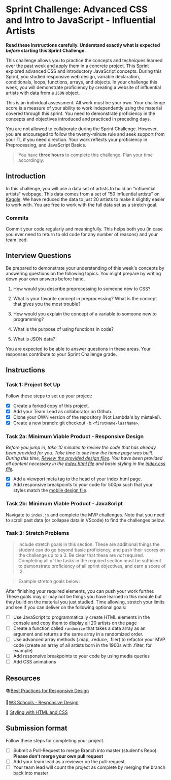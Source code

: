 # Sprint Challenge: Advanced CSS and Intro to JavaScript - Influential Artists

**Read these instructions carefully. Understand exactly what is expected _before_ starting this Sprint Challenge.**

This challenge allows you to practice the concepts and techniques learned over the past week and apply them in a concrete project. This Sprint explored advanced CSS and introductory JavaScript concepts. During this Sprint, you studied responsive web design, variable declaration, conditionals, loops, functions, arrays, and objects. In your challenge this week, you will demonstrate proficiency by creating a website of influential artists with data from a `JSON` object.

This is an individual assessment. All work must be your own. Your challenge score is a measure of your ability to work independently using the material covered through this sprint. You need to demonstrate proficiency in the concepts and objectives introduced and practiced in preceding days.

You are not allowed to collaborate during the Sprint Challenge. However, you are encouraged to follow the twenty-minute rule and seek support from your TL if you need direction. Your work reflects your proficiency in Preprocessing, and JavaScript Basics.

> You have **three hours** to complete this challenge. Plan your time accordingly.

## Introduction

In this challenge, you will use a data set of artists to build an "influential artists" webpage. This data comes from a set of "50 influential artists" on [Kaggle](https://www.kaggle.com/ikarus777/best-artworks-of-all-time). We have reduced the data to just 20 artists to make it slightly easier to work with. You are free to work with the full data set as a stretch goal.

### Commits

Commit your code regularly and meaningfully. This helps both you (in case you ever need to return to old code for any number of reasons) and your team lead.

## Interview Questions

Be prepared to demonstrate your understanding of this week's concepts by answering questions on the following topics. You might prepare by writing down your own answers before hand.

1. How would you describe preprocessing to someone new to CSS?
<!-- Preprocessing allows us to make our code easier to read and navigate.  -->
2. What is your favorite concept in preprocessing? What is the concept that gives you the most trouble?
<!-- My favorite part is having different folders to seperate our code, the concept I have had trouble with is using functions -->
3. How would you explain the concept of a variable to someone new to programming?
<!--  A variable is a place holder that allows you to refence the data stored inside -->
4. What is the purpose of using functions in code?
<!-- to be able to execut specific tasks, make a page interactive -->
5. What is JSON data?
<!--  is stored data that is easy to read and transfer -->

You are expected to be able to answer questions in these areas. Your responses contribute to your Sprint Challenge grade. 

## Instructions

### Task 1: Project Set Up

Follow these steps to set up your project:

- [X] Create a forked copy of this project.
- [X] Add your Team Lead as collaborator on Github.
- [X] Clone your OWN version of the repository (Not Lambda's by mistake!).
- [X] Create a new branch: git checkout -b `<firstName-lastName>`.

### Task 2a:  Minimum Viable Product - Responsive Design

*Before you jump in, take 10 minutes to review the code that has already been provided for you. Take time to see how the home page was built. During this time, [Review the provided design files](design/). You have been provided all content necessary in the [index.html file](index.html) and basic styling in the [index.css file](css/index.css).*

* [X] Add a viewport meta tag to the head of your index.html page.
* [X] Add responsive breakpoints to your code for 500px such that your styles match the [mobile design file](design/Mobile.png).

### Task 2b: Minimum Viable Product - JavaScript

Navigate to `index.js` and complete the MVP challenges. Note that you need to scroll past data (or collapse data in VScode) to find the challenges below.

### Task 3: Stretch Problems

> Include stretch goals in this section. These are additional things the student can do go beyond basic proficiency, and push their scores on the challenge up to a 3. Be clear that these are *not* required. Completing all of the tasks in the required section must be sufficient to  demonstrate proficiency of all sprint objectives, and earn a score of '2. 

> Example stretch goals below:

After finishing your required elements, you can push your work further. These goals may or may not be things you have learned in this module but they build on the material you just studied. Time allowing, stretch your limits and see if you can deliver on the following optional goals:

* [ ] Use JavaScript to programmatically create HTML elements in the console and copy them to display all 20 artists on the page
* [ ] Create a function called `randomize` that takes a data array as an argument and returns a the same array in a randomized order.
* [ ] Use advanced array methods (.map, .reduce, .filer) to refactor your MVP code (create an array of all artists born in the 1900s with .filter, for example)
* [ ] Add responsive breakpoints to your code by using media queries
* [ ] Add CSS animations

## Resources

📚[Best Practices for Responsive Design](https://www.browserstack.com/guide/responsive-design-breakpoints)

🤝[W3 Schools - Responsive Design](https://www.w3schools.com/html/html_responsive.asp)

👀 [Styling with HTML and CSS](https://www.w3schools.com/html/html_css.asp)

## Submission format

Follow these steps for completing your project.

- [ ] Submit a Pull-Request to merge <firstName-lastName> Branch into master (student's  Repo). **Please don't merge your own pull request**
- [ ] Add your team lead as a reviewer on the pull-request
- [ ] Your team lead will count the project as complete by merging the branch back into master

